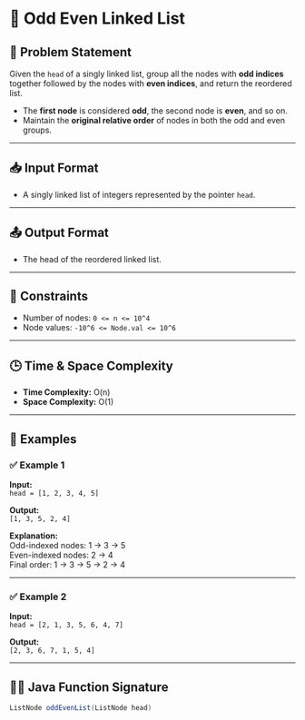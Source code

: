 # 📘 Odd Even Linked List

## 🧾 Problem Statement

Given the `head` of a singly linked list, group all the nodes with **odd indices** together followed by the nodes with **even indices**, and return the reordered list.

- The **first node** is considered **odd**, the second node is **even**, and so on.
- Maintain the **original relative order** of nodes in both the odd and even groups.

---

## 📥 Input Format

- A singly linked list of integers represented by the pointer `head`.

---

## 📤 Output Format

- The head of the reordered linked list.

---

## 📌 Constraints

- Number of nodes: `0 <= n <= 10^4`
- Node values: `-10^6 <= Node.val <= 10^6`

---

## 🕒 Time & Space Complexity

- **Time Complexity:** O(n)  
- **Space Complexity:** O(1)

---

## 🧪 Examples

### ✅ Example 1

**Input:**  
`head = [1, 2, 3, 4, 5]`

**Output:**  
`[1, 3, 5, 2, 4]`

**Explanation:**  
Odd-indexed nodes: 1 → 3 → 5  
Even-indexed nodes: 2 → 4  
Final order: 1 → 3 → 5 → 2 → 4

---

### ✅ Example 2

**Input:**  
`head = [2, 1, 3, 5, 6, 4, 7]`

**Output:**  
`[2, 3, 6, 7, 1, 5, 4]`

---

## 👨‍💻 Java Function Signature

```java
ListNode oddEvenList(ListNode head)
